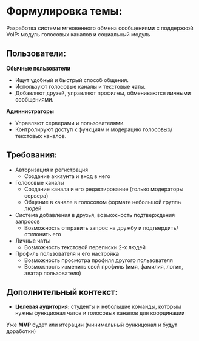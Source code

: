 # Формулировка темы:
Разработка системы мгновенного обмена сообщениями с поддержкой VoIP: модуль голосовых каналов и социальный модуль

Пользователи:
----
__Обычные пользователи__

- Ищут удобный и быстрый способ общения.
- Используют голосовые каналы и текстовые чаты.
- Добавляют друзей, управляют профилем, обмениваются личными сообщениями.

__Администраторы__

- Управляют серверами и пользователями.
- Контролируют доступ к функциям и модерацию голосовых/текстовых каналов.

Требования:
---
- Авторизация и регистрация
  - Создание аккаунта и вход в него 
- Голосовые каналы
  - Создание канала и его редактирование (только модераторы сервера)
  - Общение в канале в голосовом формате небольшой группы людей 
- Система добавления в друзья, возможность подтверждения запросов
  - Возможность отправить запрос на дружбу и подтвердить/отклонить его 
- Личные чаты
  - Возможность текстовой переписки 2-х людей
- Профиль пользователя и его настройка
  - Возможность просмотра профиля другого пользователя
  - Возможность изменить свой профиль (имя, фамилия, логин, аватар пользователя) 

Дополнительный контекст:
---
- __Целевая аудитория:__ студенты и небольшие команды, которым нужны функционал чатов и голосовых каналов для координации

Уже __MVP__ будет или итерации (минимальный функицонал и будут доработки)
